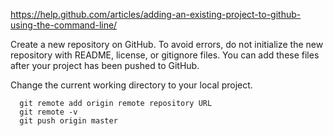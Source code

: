 https://help.github.com/articles/adding-an-existing-project-to-github-using-the-command-line/

Create a new repository on GitHub. To avoid errors, do not initialize the new repository with README, license, or gitignore files. You can add these files after your project has been pushed to GitHub.

Change the current working directory to your local project.
```
  git remote add origin remote repository URL
  git remote -v
  git push origin master
```
